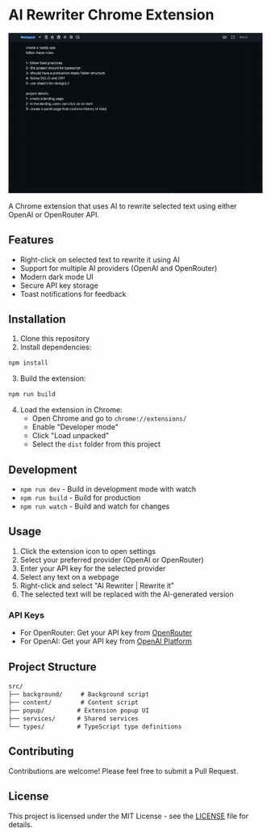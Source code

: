 # AI Rewriter Chrome Extension
![AI Rewriter Demo](demo.gif)

A Chrome extension that uses AI to rewrite selected text using either OpenAI or OpenRouter API.

## Features

- Right-click on selected text to rewrite it using AI
- Support for multiple AI providers (OpenAI and OpenRouter)
- Modern dark mode UI
- Secure API key storage
- Toast notifications for feedback

## Installation

1. Clone this repository
2. Install dependencies:
```bash
npm install
```
3. Build the extension:
```bash
npm run build
```
4. Load the extension in Chrome:
   - Open Chrome and go to `chrome://extensions/`
   - Enable "Developer mode"
   - Click "Load unpacked"
   - Select the `dist` folder from this project

## Development

- `npm run dev` - Build in development mode with watch
- `npm run build` - Build for production
- `npm run watch` - Build and watch for changes

## Usage

1. Click the extension icon to open settings
2. Select your preferred provider (OpenAI or OpenRouter)
3. Enter your API key for the selected provider
4. Select any text on a webpage
5. Right-click and select "AI Rewriter | Rewrite it"
6. The selected text will be replaced with the AI-generated version

### API Keys
- For OpenRouter: Get your API key from [OpenRouter](https://openrouter.ai/)
- For OpenAI: Get your API key from [OpenAI Platform](https://platform.openai.com/)

## Project Structure

```
src/
├── background/     # Background script
├── content/        # Content script
├── popup/         # Extension popup UI
├── services/      # Shared services
└── types/         # TypeScript type definitions
```

## Contributing

Contributions are welcome! Please feel free to submit a Pull Request.

## License

This project is licensed under the MIT License - see the [LICENSE](LICENSE) file for details.